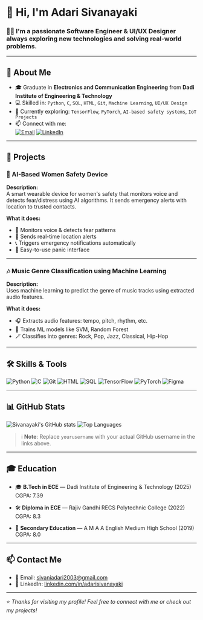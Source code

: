 # 👋 Hi, I'm Adari Sivanayaki

### 👩‍💻 I'm a passionate **Software Engineer** & **UI/UX Designer** always exploring new technologies and solving real-world problems.

---

## 🚀 About Me

- 🎓 Graduate in **Electronics and Communication Engineering** from **Dadi Institute of Engineering & Technology**
- 💻 Skilled in: `Python`, `C`, `SQL`, `HTML`, `Git`, `Machine Learning`, `UI/UX Design`
- 🌱 Currently exploring: `TensorFlow`, `PyTorch`, `AI-based safety systems`, `IoT Projects`
- 📫 Connect with me:  
  [![Email](https://img.shields.io/badge/Email-sivaniadari2003@gmail.com-red?style=flat-square&logo=gmail)](mailto:sivaniadari2003@gmail.com)
  [![LinkedIn](https://img.shields.io/badge/LinkedIn-Adari%20Sivanayaki-blue?style=flat-square&logo=linkedin)](https://linkedin.com/in/adarisivanayaki)

---

## 💼 Projects

### 🔐 AI-Based Women Safety Device

**Description:**  
A smart wearable device for women's safety that monitors voice and detects fear/distress using AI algorithms. It sends emergency alerts with location to trusted contacts.

**What it does:**
- 🎤 Monitors voice & detects fear patterns
- 📍 Sends real-time location alerts
- 📞 Triggers emergency notifications automatically
- 🔘 Easy-to-use panic interface

---

### 🎶 Music Genre Classification using Machine Learning

**Description:**  
Uses machine learning to predict the genre of music tracks using extracted audio features.

**What it does:**
- 🎧 Extracts audio features: tempo, pitch, rhythm, etc.
- 🧠 Trains ML models like SVM, Random Forest
- 🪄 Classifies into genres: Rock, Pop, Jazz, Classical, Hip-Hop

---

## 🛠️ Skills & Tools

![Python](https://img.shields.io/badge/-Python-3776AB?style=flat-square&logo=python&logoColor=white)
![C](https://img.shields.io/badge/-C-00599C?style=flat-square&logo=c&logoColor=white)
![Git](https://img.shields.io/badge/-Git-F05032?style=flat-square&logo=git&logoColor=white)
![HTML](https://img.shields.io/badge/-HTML5-E34F26?style=flat-square&logo=html5&logoColor=white)
![SQL](https://img.shields.io/badge/-SQL-4479A1?style=flat-square&logo=mysql&logoColor=white)
![TensorFlow](https://img.shields.io/badge/-TensorFlow-FF6F00?style=flat-square&logo=tensorflow&logoColor=white)
![PyTorch](https://img.shields.io/badge/-PyTorch-EE4C2C?style=flat-square&logo=pytorch&logoColor=white)
![Figma](https://img.shields.io/badge/-Figma-F24E1E?style=flat-square&logo=figma&logoColor=white)

---

## 📊 GitHub Stats

![Sivanayaki's GitHub stats](https://github-readme-stats.vercel.app/api?username=yourusername&show_icons=true&theme=tokyonight)
![Top Languages](https://github-readme-stats.vercel.app/api/top-langs/?username=yourusername&layout=compact&theme=tokyonight)

> ℹ️ **Note**: Replace `yourusername` with your actual GitHub username in the links above.

---

## 🎓 Education

- 🎓 **B.Tech in ECE** — Dadi Institute of Engineering & Technology (2025)  
  CGPA: 7.39

- 🛠️ **Diploma in ECE** — Rajiv Gandhi RECS Polytechnic College (2022)  
  CGPA: 8.3

- 📘 **Secondary Education** — A M A A English Medium High School (2019)  
  CGPA: 8.0

---

## 📫 Contact Me

- 📧 Email: sivaniadari2003@gmail.com  
- 💼 LinkedIn: [linkedin.com/in/adarisivanayaki](https://linkedin.com/in/adarisivanayaki)

---

⭐ *Thanks for visiting my profile! Feel free to connect with me or check out my projects!*
